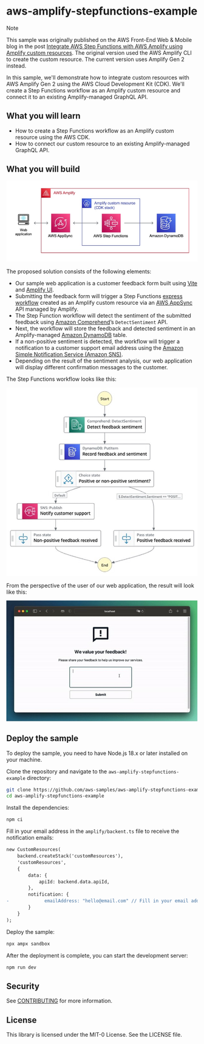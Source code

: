 # aws-amplify-stepfunctions-example

> [!Note]
> This sample was originally published on the AWS Front-End Web & Mobile blog in the post [Integrate AWS Step Functions with AWS Amplify using Amplify custom resources](https://aws.amazon.com/blogs/mobile/integrate-aws-step-functions-with-aws-amplify-using-amplify-custom-resources/). The original version used the AWS Amplify CLI to create the custom resource. The current version uses Amplify Gen 2 instead.

In this sample, we'll demonstrate how to integrate custom resources with AWS Amplify Gen 2 using the AWS Cloud Development Kit (CDK). We'll create a Step Functions workflow as an Amplify custom resource and connect it to an existing Amplify-managed GraphQL API.

## What you will learn

- How to create a Step Functions workflow as an Amplify custom resource using the AWS CDK.
- How to connect our custom resource to an existing Amplify-managed GraphQL API.

## What you will build

<p align="center">
  <img src="./assets/diagram.jpg">
</p>

The proposed solution consists of the following elements:

- Our sample web application is a customer feedback form built using [Vite](https://vitejs.dev/) and [Amplify UI](https://ui.docs.amplify.aws/).
- Submitting the feedback form will trigger a Step Functions [express workflow](https://docs.aws.amazon.com/step-functions/latest/dg/concepts-standard-vs-express.html) created as an Amplify custom resource via an [AWS AppSync](https://aws.amazon.com/appsync/) API managed by Amplify.
- The Step Function workflow will detect the sentiment of the submitted feedback using [Amazon Comprehend](https://aws.amazon.com/comprehend/)’s `DetectSentiment` API.
- Next, the workflow will store the feedback and detected sentiment in an Amplify-managed [Amazon DynamoDB](https://aws.amazon.com/dynamodb/) table.
- If a non-positive sentiment is detected, the workflow will trigger a notification to a customer support email address using the [Amazon Simple Notification Service (Amazon SNS)](https://aws.amazon.com/sns/).
- Depending on the result of the sentiment analysis, our web application will display different confirmation messages to the customer.

The Step Functions workflow looks like this:

<p align="center">
  <img src="./assets/workflow.jpg">
</p>

From the perspective of the user of our web application, the result will look like this:

<p align="center">
  <img src="./assets/web_ui.jpg">
</p>

## Deploy the sample

To deploy the sample, you need to have Node.js 18.x or later installed on your machine.

Clone the repository and navigate to the `aws-amplify-stepfunctions-example` directory:

```bash
git clone https://github.com/aws-samples/aws-amplify-stepfunctions-example.git
cd aws-amplify-stepfunctions-example
```

Install the dependencies:

```bash
npm ci
```

Fill in your email address in the `amplify/backent.ts` file to receive the notification emails:

```diff
new CustomResources(
    backend.createStack('customResources'),
    'customResources',
    {
        data: {
            apiId: backend.data.apiId,
        },
        notification: {
-             emailAddress: "hello@email.com" // Fill in your email address
        }
    }
);
```

Deploy the sample:

```bash
npx ampx sandbox
```

After the deployment is complete, you can start the development server:

```bash
npm run dev
```

## Security

See [CONTRIBUTING](CONTRIBUTING.md#security-issue-notifications) for more information.

## License

This library is licensed under the MIT-0 License. See the LICENSE file.
